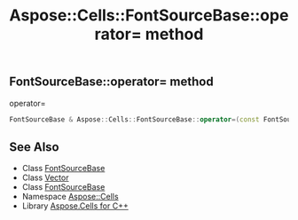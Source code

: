 ﻿---
title: Aspose::Cells::FontSourceBase::operator= method
linktitle: operator=
second_title: Aspose.Cells for C++ API Reference
description: 'Aspose::Cells::FontSourceBase::operator= method. operator= in C++.'
type: docs
weight: 300
url: /cpp/aspose.cells/fontsourcebase/operator_asm/
---
## FontSourceBase::operator= method


operator=

```cpp
FontSourceBase & Aspose::Cells::FontSourceBase::operator=(const FontSourceBase &src)
```

## See Also

* Class [FontSourceBase](../)
* Class [Vector](../../vector/)
* Class [FontSourceBase](../)
* Namespace [Aspose::Cells](../../)
* Library [Aspose.Cells for C++](../../../)
